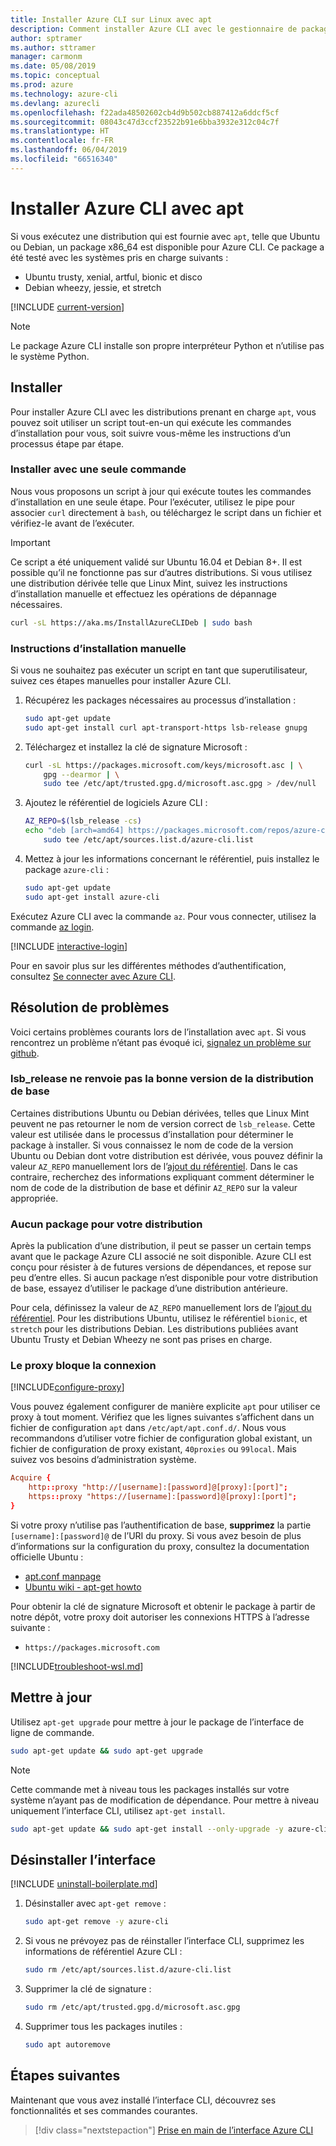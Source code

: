 ```yaml
---
title: Installer Azure CLI sur Linux avec apt
description: Comment installer Azure CLI avec le gestionnaire de package apt
author: sptramer
ms.author: sttramer
manager: carmonm
ms.date: 05/08/2019
ms.topic: conceptual
ms.prod: azure
ms.technology: azure-cli
ms.devlang: azurecli
ms.openlocfilehash: f22ada48502602cb4d9b502cb887412a6ddcf5cf
ms.sourcegitcommit: 08043c47d3ccf23522b91e6bba3932e312c04c7f
ms.translationtype: HT
ms.contentlocale: fr-FR
ms.lasthandoff: 06/04/2019
ms.locfileid: "66516340"
---
```

# <a name="install-azure-cli-with-apt"></a>Installer Azure CLI avec apt

Si vous exécutez une distribution qui est fournie avec `apt`, telle que Ubuntu ou Debian, un package x86_64 est disponible pour Azure CLI. Ce package a été testé avec les systèmes pris en charge suivants :

* Ubuntu trusty, xenial, artful, bionic et disco
* Debian wheezy, jessie, et stretch

[!INCLUDE [current-version](includes/current-version.md)]

> [!NOTE]
>
> Le package Azure CLI installe son propre interpréteur Python et n’utilise pas le système Python.

## <a name="install"></a>Installer

Pour installer Azure CLI avec les distributions prenant en charge `apt`, vous pouvez soit utiliser un script tout-en-un qui exécute les commandes d’installation pour vous, soit suivre vous-même les instructions d’un processus étape par étape.

### <a name="install-with-one-command"></a>Installer avec une seule commande

Nous vous proposons un script à jour qui exécute toutes les commandes d’installation en une seule étape. Pour l’exécuter, utilisez le pipe pour associer `curl` directement à `bash`, ou téléchargez le script dans un fichier et vérifiez-le avant de l’exécuter.

> [!IMPORTANT]
> Ce script a été uniquement validé sur Ubuntu 16.04 et Debian 8+. Il est possible qu’il ne fonctionne pas sur d’autres distributions.
> Si vous utilisez une distribution dérivée telle que Linux Mint, suivez les instructions d’installation manuelle et effectuez les opérations de dépannage nécessaires.

```bash
curl -sL https://aka.ms/InstallAzureCLIDeb | sudo bash
```

### <a name="manual-install-instructions"></a>Instructions d’installation manuelle

Si vous ne souhaitez pas exécuter un script en tant que superutilisateur, suivez ces étapes manuelles pour installer Azure CLI.

1. Récupérez les packages nécessaires au processus d’installation :

    ```bash
    sudo apt-get update
    sudo apt-get install curl apt-transport-https lsb-release gnupg
    ```

2. Téléchargez et installez la clé de signature Microsoft :

    ```bash
    curl -sL https://packages.microsoft.com/keys/microsoft.asc | \
        gpg --dearmor | \
        sudo tee /etc/apt/trusted.gpg.d/microsoft.asc.gpg > /dev/null
    ```

3. <div id="set-release"/>Ajoutez le référentiel de logiciels Azure CLI :

    ```bash
    AZ_REPO=$(lsb_release -cs)
    echo "deb [arch=amd64] https://packages.microsoft.com/repos/azure-cli/ $AZ_REPO main" | \
        sudo tee /etc/apt/sources.list.d/azure-cli.list
    ```

4. Mettez à jour les informations concernant le référentiel, puis installez le package `azure-cli` :

    ```bash
    sudo apt-get update
    sudo apt-get install azure-cli
    ```

Exécutez Azure CLI avec la commande `az`. Pour vous connecter, utilisez la commande [az login](/cli/azure/reference-index#az-login).

[!INCLUDE [interactive-login](includes/interactive-login.md)]

Pour en savoir plus sur les différentes méthodes d’authentification, consultez [Se connecter avec Azure CLI](authenticate-azure-cli.md).

## <a name="troubleshooting"></a>Résolution de problèmes

Voici certains problèmes courants lors de l’installation avec `apt`. Si vous rencontrez un problème n’étant pas évoqué ici, [signalez un problème sur github](https://github.com/Azure/azure-cli/issues).

### <a name="lsbrelease-does-not-return-the-correct-base-distribution-version"></a>lsb_release ne renvoie pas la bonne version de la distribution de base

Certaines distributions Ubuntu ou Debian dérivées, telles que Linux Mint peuvent ne pas retourner le nom de version correct de `lsb_release`. Cette valeur est utilisée dans le processus d’installation pour déterminer le package à installer. Si vous connaissez le nom de code de la version Ubuntu ou Debian dont votre distribution est dérivée, vous pouvez définir la valeur `AZ_REPO` manuellement lors de l’[ajout du référentiel](#set-release). Dans le cas contraire, recherchez des informations expliquant comment déterminer le nom de code de la distribution de base et définir `AZ_REPO` sur la valeur appropriée.

### <a name="no-package-for-your-distribution"></a>Aucun package pour votre distribution

Après la publication d’une distribution, il peut se passer un certain temps avant que le package Azure CLI associé ne soit disponible. Azure CLI est conçu pour résister à de futures versions de dépendances, et repose sur peu d’entre elles. Si aucun package n’est disponible pour votre distribution de base, essayez d’utiliser le package d’une distribution antérieure.

Pour cela, définissez la valeur de `AZ_REPO` manuellement lors de l’[ajout du référentiel](#set-release). Pour les distributions Ubuntu, utilisez le référentiel `bionic`, et `stretch` pour les distributions Debian. Les distributions publiées avant Ubuntu Trusty et Debian Wheezy ne sont pas prises en charge.

### <a name="proxy-blocks-connection"></a>Le proxy bloque la connexion

[!INCLUDE[configure-proxy](includes/configure-proxy.md)]

Vous pouvez également configurer de manière explicite `apt` pour utiliser ce proxy à tout moment. Vérifiez que les lignes suivantes s’affichent dans un fichier de configuration `apt` dans `/etc/apt/apt.conf.d/`. Nous vous recommandons d’utiliser votre fichier de configuration global existant, un fichier de configuration de proxy existant, `40proxies` ou `99local`. Mais suivez vos besoins d’administration système.

```apt.conf
Acquire {
    http::proxy "http://[username]:[password]@[proxy]:[port]";
    https::proxy "https://[username]:[password]@[proxy]:[port]";
}
```

Si votre proxy n’utilise pas l’authentification de base, __supprimez__ la partie `[username]:[password]@` de l’URI du proxy. Si vous avez besoin de plus d’informations sur la configuration du proxy, consultez la documentation officielle Ubuntu :

* [apt.conf manpage](http://manpages.ubuntu.com/manpages/bionic/en/man5/apt.conf.5.html)
* [Ubuntu wiki - apt-get howto](https://help.ubuntu.com/community/AptGet/Howto#Setting_up_apt-get_to_use_a_http-proxy)

Pour obtenir la clé de signature Microsoft et obtenir le package à partir de notre dépôt, votre proxy doit autoriser les connexions HTTPS à l’adresse suivante :

* `https://packages.microsoft.com`

[!INCLUDE[troubleshoot-wsl.md](includes/troubleshoot-wsl.md)]

## <a name="update"></a>Mettre à jour

Utilisez `apt-get upgrade` pour mettre à jour le package de l’interface de ligne de commande.

   ```bash
   sudo apt-get update && sudo apt-get upgrade
   ```

> [!NOTE]
> Cette commande met à niveau tous les packages installés sur votre système n’ayant pas de modification de dépendance.
> Pour mettre à niveau uniquement l’interface CLI, utilisez `apt-get install`.
> 
> ```bash
> sudo apt-get update && sudo apt-get install --only-upgrade -y azure-cli
> ```

## <a name="uninstall"></a>Désinstaller l’interface

[!INCLUDE [uninstall-boilerplate.md](includes/uninstall-boilerplate.md)]

1. Désinstaller avec `apt-get remove` :

    ```bash
    sudo apt-get remove -y azure-cli
    ```

2. Si vous ne prévoyez pas de réinstaller l’interface CLI, supprimez les informations de référentiel Azure CLI :

   ```bash
   sudo rm /etc/apt/sources.list.d/azure-cli.list
   ```

3. Supprimer la clé de signature :

    ```bash
    sudo rm /etc/apt/trusted.gpg.d/microsoft.asc.gpg
    ```

4. Supprimer tous les packages inutiles :

   ```bash
   sudo apt autoremove
   ```

## <a name="next-steps"></a>Étapes suivantes

Maintenant que vous avez installé l’interface CLI, découvrez ses fonctionnalités et ses commandes courantes.

> [!div class="nextstepaction"]
> [Prise en main de l’interface Azure CLI](get-started-with-azure-cli.md)
